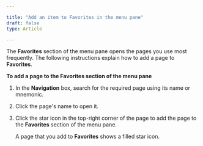 ```yaml
---

title: "Add an item to Favorites in the menu pane"
draft: false
type: Article

---
```


The **Favorites** section of the menu pane opens the pages you use most frequently. The following instructions explain how to add a page to **Favorites**.

**To add a page to the **Favorites** section of the menu pane**

1. In the **Navigation** box, search for the required page using its name or mnemonic.

2. Click the page's name to open it.

3. Click the star icon in the top-right corner of the page to add the page to the **Favorites** section of the menu pane.

    A page that you add to **Favorites** shows a filled star icon. 

​